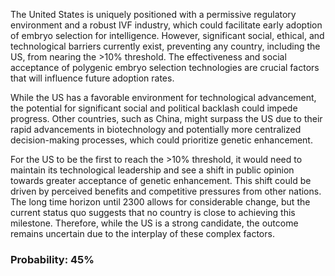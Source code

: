 The United States is uniquely positioned with a permissive regulatory environment and a robust IVF industry, which could facilitate early adoption of embryo selection for intelligence. However, significant social, ethical, and technological barriers currently exist, preventing any country, including the US, from nearing the >10% threshold. The effectiveness and social acceptance of polygenic embryo selection technologies are crucial factors that will influence future adoption rates.

While the US has a favorable environment for technological advancement, the potential for significant social and political backlash could impede progress. Other countries, such as China, might surpass the US due to their rapid advancements in biotechnology and potentially more centralized decision-making processes, which could prioritize genetic enhancement.

For the US to be the first to reach the >10% threshold, it would need to maintain its technological leadership and see a shift in public opinion towards greater acceptance of genetic enhancement. This shift could be driven by perceived benefits and competitive pressures from other nations. The long time horizon until 2300 allows for considerable change, but the current status quo suggests that no country is close to achieving this milestone. Therefore, while the US is a strong candidate, the outcome remains uncertain due to the interplay of these complex factors.

### Probability: 45%